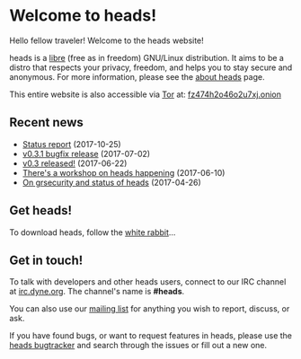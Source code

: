 Welcome to heads!
=================

Hello fellow traveler! Welcome to the heads website!

heads is a [libre](https://en.wikipedia.org/wiki/Libre_software) (free
as in freedom) GNU/Linux distribution. It aims to be a distro that
respects your privacy, freedom, and helps you to stay secure and
anonymous. For more information, please see the [about heads](about.html)
page.

This entire website is also accessible via [Tor](https://torproject.org)
at: [fz474h2o46o2u7xj.onion](http://fz474h2o46o2u7xj.onion)


Recent news
-----------

* [Status report](news/2017/10/statusreport.html) (2017-10-25)
* [v0.3.1 bugfix release](news/2017/07/release-031.html) (2017-07-02)
* [v0.3 released!](news/2017/06/release-03.html) (2017-06-22)
* [There's a workshop on heads happening](news/2017/06/rmll2017.html) (2017-06-10)
* [On grsecurity and status of heads](news/2017/04/on-grsec.html) (2017-04-26)


Get heads!
----------

To download heads, follow the [white rabbit](/download/)...


Get in touch!
-------------

To talk with developers and other heads users, connect to
our IRC channel at [irc.dyne.org](https://irc.dyne.org/?channels=#heads).
The channel's name is **#heads**.

You can also use our
[mailing list](https://mailinglists.dyne.org/cgi-bin/mailman/listinfo/heads)
for anything you wish to report, discuss, or ask.

If you have found bugs, or want to request features in heads, please use
the [heads bugtracker](https://github.com/headslive/bugtracker) and
search through the issues or fill out a new one.
